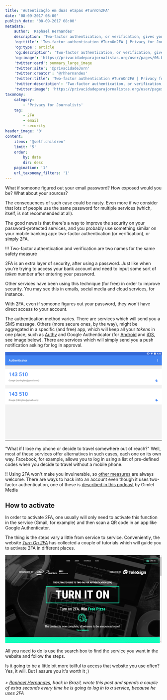 ```yaml
---
title: 'Autenticação em duas etapas #TurnOn2FA'
date: '08-09-2017 08:00'
publish_date: '08-09-2017 08:00'
metadata:
    author: 'Raphael Hernandes'
    description: 'Two-factor authentication, or verification, gives you an extra security barrier to your accounts. Even if someone discovers your password, they won't have access to the service'
    'og:title': 'Two-factor authentication #TurnOn2FA | Privacy for Journalists'
    'og:type': article
    'og:description': 'Two-factor authentication, or verification, gives you an extra security barrier to your accounts. Even if someone discovers your password, they won't have access to the service'
    'og:image': 'https://privacidadeparajornalistas.org/user/pages/06.blog/autenticacao-em-duas-etapas/turnon2fa.jpg'
    'twitter:card': summary_large_image
    'twitter:site': '@privacidadeJorn'
    'twitter:creator': '@rhhernandes'
    'twitter:title': 'Two-factor authentication #TurnOn2FA | Privacy for Journalists'
    'twitter:description': 'Two-factor authentication, or verification, gives you an extra security barrier to your accounts. Even if someone discovers your password, they won't have access to the service'
    'twitter:image': 'https://privacidadeparajornalistas.org/user/pages/06.blog/autenticacao-em-duas-etapas/turnon2fa.jpg'
taxonomy:
    category:
        - 'Privacy for Journalists'
    tag:
        - 2FA
        - email
        - security
header_image: '0'
content:
    items: '@self.children'
    limit: '5'
    order:
        by: date
        dir: desc
    pagination: '1'
    url_taxonomy_filters: '1'
---
```


What if someone figured out your email password? How exposed would you be? What about your sources?

The consequences of such case could be nasty. Even more if we consider that lots of people use the same password for multiple services (which, itself, is not recommended at all).

The good news is that there's a way to improve the security on your password-protected services, and you probably use something similar on your mobile banking app: two-factor authentication (or verification), or simply 2FA.

!!! Two-factor authentication and verification are two names for the same safety measure

2FA is an extra layer of security, after using a password. Just like when you're trying to access your bank account and need to input some sort of _token_ number after entering your password.

Other services have been using this technique (for free) in order to improve security. You may see this in emails, social media and cloud services, for instance.

With 2FA, even if someone figures out your password, they won't have direct access to your account. 

The authentication method varies. There are services which will send you a SMS message. Others (more secure ones, by the way), might be aggregated in a specific (and free) app, which will keep all your _tokens_ in one place, such as [Authy](https://authy.com/) and Google Authenticator (for [Android](https://play.google.com/store/apps/details?id=com.google.android.apps.authenticator2&hl=en_AU) and [iOS](https://itunes.apple.com/br/app/google-authenticator/id388497605), see image below). There are services which will simply send you a push notification asking for log in approval.

![](2fa.png)

"What if I lose my phone or decide to travel somewhere out of reach?" Well, most of these services offer alternatives in such cases, each one on its own way. Facebook, for example, allows you to log in using a list of pre-defined codes when you decide to travel without a mobile phone.

!! Using 2FA won't make you invulnerable, so [other measures](https://privacyforjournalists.org.au/guides) are always welcome. There are ways to hack into an account even though it uses two-factor authentication, one of these is [described in this podcast](https://gimletmedia.com/episode/97-what-kind-of-idiot-gets-phished/) by Gimlet Media

## How to activate

In order to activate 2FA, one usually will only need to activate this function in the service (Gmail, for example) and then scan a QR code in an app like Google Authenticator.

The thing is the steps vary a little from service to service. Conveniently, the website [_Turn On 2FA_](https://www.turnon2fa.com/) has collected a couple of tutorials which will guide you to activate 2FA in different places.

![](turnon2fa.jpg)

All you need to do is use the search box to find the service you want in the website and follow the steps. 

Is it going to be a little bit more toilful to access that website you use often? Yes, it will. But I assure you it's worth it ;)

###### > _[Raphael Hernandes](https://twitter.com/rhhernandes), back in Brazil, wrote this post and spends a couple of extra seconds every time he is going to log in to a service, because he uses 2FA_